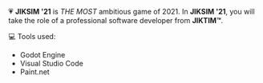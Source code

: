 💗 <strong>JIKSIM '21</strong> is <i>THE MOST</i> ambitious game of 2021. In <strong>JIKSIM '21</strong>, you will take the role of a professional software developer from <strong>JIKTIM™</strong>.

💻 Tools used:
* Godot Engine
* Visual Studio Code
* Paint.net